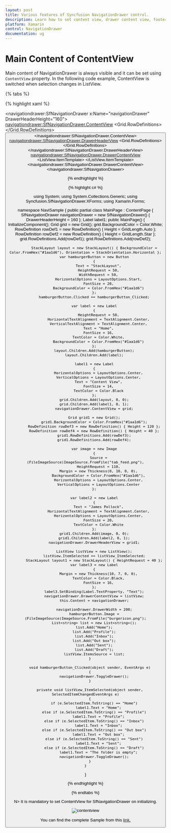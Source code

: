 ```yaml
---
layout: post
title: Various features of Syncfusion NavigationDrawer control.
description: Learn how to set content view, drawer content view, footer view, header view, drawer size in NavigationDrawer.
platform: Xamarin
control: NavigationDrawer
documentation: ug
---
```



# Main Content of ContentView

Main content of NavigationDrawer is always visible and it can be set using `ContentView` property. In the following code example, ContentView is switched when selection changes in ListView.

{% tabs %}

{% highlight xaml %}

<?xml version="1.0" encoding="utf-8"?>
<ContentPage xmlns="http://xamarin.com/schemas/2014/forms" 
             xmlns:x="http://schemas.microsoft.com/winfx/2009/xaml" 
             xmlns:local="clr-namespace:NaviSample" 
             xmlns:navigationdrawer="clr-namespace:Syncfusion.SfNavigationDrawer.XForms;assembly=Syncfusion.SfNavigationDrawer.XForms"
             x:Class="NaviSample.MainPage">
    <navigationdrawer:SfNavigationDrawer x:Name="navigationDrawer" DrawerHeaderHeight="160">
        <navigationdrawer:SfNavigationDrawer.ContentView>
            <Grid x:Name="mainContentView" BackgroundColor="White">
                <Grid.RowDefinitions>
                    <RowDefinition Height="auto"/>
                    <RowDefinition/>
                </Grid.RowDefinitions>
                <StackLayout BackgroundColor="#1aa1d6" Orientation="Horizontal">
                    <Button x:Name="hamburgerButton" HeightRequest="50" WidthRequest="50" HorizontalOptions="Start" FontSize="20" BackgroundColor="#1aa1d6" Clicked="hamburgerButton_Clicked"/>
                    <Label x:Name="headerLabel" HeightRequest="50" HorizontalTextAlignment="Center" VerticalTextAlignment="Center" Text="Home" FontSize="16" TextColor="White" BackgroundColor="#1aa1d6"/>
                </StackLayout>
                <Label Grid.Row="1" x:Name="contentLabel" VerticalOptions="Center" HorizontalOptions="Center" Text="The folder is empty" FontSize="14" TextColor="Black"/>
            </Grid>
        </navigationdrawer:SfNavigationDrawer.ContentView>
        <navigationdrawer:SfNavigationDrawer.DrawerHeaderView>
            <Grid BackgroundColor="#1aa1d6">
                <Grid.RowDefinitions>
                    <RowDefinition Height="120"/>
                    <RowDefinition Height="40"/>
                </Grid.RowDefinitions>
                <Image Source="tab_feed.png" HeightRequest="110" Margin="0,10,0,0" BackgroundColor="#1aa1d6" VerticalOptions="Center" HorizontalOptions="Center"/>
                <Label Text="James Pollock" Grid.Row="1" HorizontalTextAlignment="Center" HorizontalOptions="Center" FontSize="20" TextColor="White"/>
            </Grid>
        </navigationdrawer:SfNavigationDrawer.DrawerHeaderView>
        <navigationdrawer:SfNavigationDrawer.DrawerContentView>
            <ListView x:Name="listView" ItemSelected="listView_ItemSelected">
                <ListView.ItemTemplate>
                    <DataTemplate>
                        <ViewCell>
                            <StackLayout HeightRequest="40">
                                <Label Margin="10,7,0,0" Text="{Binding}" FontSize="16"/>
                            </StackLayout>
                        </ViewCell>
                    </DataTemplate>
                </ListView.ItemTemplate>
            </ListView>
        </navigationdrawer:SfNavigationDrawer.DrawerContentView>
    </navigationdrawer:SfNavigationDrawer>
</ContentPage>

{% endhighlight %}

{% highlight c# %}

 using System;
using System.Collections.Generic;
using Syncfusion.SfNavigationDrawer.XForms;
using Xamarin.Forms;

namespace NaviSample
{
    public partial class MainPage : ContentPage
    {
        SfNavigationDrawer navigationDrawer = new SfNavigationDrawer() { DrawerHeaderHeight = 160 };
        Label label1;
        public MainPage()
        {
            InitializeComponent();
            Grid grid = new Grid();
            grid.BackgroundColor = Color.White;
            RowDefinition rowDef1 = new RowDefinition() { Height = GridLength.Auto };
            RowDefinition rowDef2 = new RowDefinition() { Height = GridLength.Star };
            grid.RowDefinitions.Add(rowDef1);
            grid.RowDefinitions.Add(rowDef2);

            StackLayout layout = new StackLayout() { BackgroundColor = Color.FromHex("#1aa1d6"), Orientation = StackOrientation.Horizontal };
            var hamburgerButton = new Button
            {
                Text = "StackLayout",
                HeightRequest = 50,
                WidthRequest = 50,
                HorizontalOptions = LayoutOptions.Start,
                FontSize = 20,
                BackgroundColor = Color.FromHex("#1aa1d6")
            };
            hamburgerButton.Clicked += hamburgerButton_Clicked;

            var label = new Label
            {
                HeightRequest = 50,
                HorizontalTextAlignment = TextAlignment.Center,
                VerticalTextAlignment = TextAlignment.Center,
                Text = "Home",
                FontSize = 16,
                TextColor = Color.White,
                BackgroundColor = Color.FromHex("#1aa1d6")
            };
            layout.Children.Add(hamburgerButton);
            layout.Children.Add(label);

            label1 = new Label
            {
                HorizontalOptions = LayoutOptions.Center,
                VerticalOptions = LayoutOptions.Center,
                Text = "Content View",
                FontSize = 14,
                TextColor = Color.Black
            };
            grid.Children.Add(layout, 0, 0);
            grid.Children.Add(label1, 0, 1);
            navigationDrawer.ContentView = grid;

            Grid grid1 = new Grid();
            grid1.BackgroundColor = Color.FromHex("#1aa1d6");
            RowDefinition rowDef3 = new RowDefinition() { Height = 120 };
            RowDefinition rowDef4 = new RowDefinition() { Height = 40 };
            grid1.RowDefinitions.Add(rowDef3);
            grid1.RowDefinitions.Add(rowDef4);

            var image = new Image
            {
                Source = (FileImageSource)ImageSource.FromFile("tab_feed.png"),
                HeightRequest = 110,
                Margin = new Thickness(0, 10, 0, 0),
                BackgroundColor = Color.FromHex("#1aa1d6"),
                HorizontalOptions = LayoutOptions.Center,
                VerticalOptions = LayoutOptions.Center
            };

            var label2 = new Label
            {
                Text = "James Pollock",
                HorizontalTextAlignment = TextAlignment.Center,
                HorizontalOptions = LayoutOptions.Center,
                FontSize = 20,
                TextColor = Color.White
            };
            grid1.Children.Add(image, 0, 0);
            grid1.Children.Add(label2, 0, 1);
            navigationDrawer.DrawerHeaderView = grid1;

            ListView listView = new ListView();
            listView.ItemSelected += listView_ItemSelected;
            StackLayout layout1 = new StackLayout() { HeightRequest = 40 };
            var label3 = new Label
            {
                Margin = new Thickness(10, 7, 0, 0),
                TextColor = Color.Black,
                FontSize = 16,
            };
            label3.SetBinding(Label.TextProperty, "Text");
            navigationDrawer.DrawerContentView = listView;
            this.Content = navigationDrawer;

            navigationDrawer.DrawerWidth = 200;
            hamburgerButton.Image = (FileImageSource)ImageSource.FromFile("burgericon.png");
            List<string> list = new List<string>();
            list.Add("Home");
            list.Add("Profile");
            list.Add("Inbox");
            list.Add("Out box");
            list.Add("Sent");
            list.Add("Draft");
            listView.ItemsSource = list;
        }

        void hamburgerButton_Clicked(object sender, EventArgs e)
        {
            navigationDrawer.ToggleDrawer();
        }

        private void listView_ItemSelected(object sender, SelectedItemChangedEventArgs e)
        {
            if (e.SelectedItem.ToString() == "Home")
                label1.Text = "Home";
            else if (e.SelectedItem.ToString() == "Profile")
                label1.Text = "Profile";
            else if (e.SelectedItem.ToString() == "Inbox")
                label1.Text = "Inbox";
            else if (e.SelectedItem.ToString() == "Out box")
                label1.Text = "Out box";
            else if (e.SelectedItem.ToString() == "Sent")
                label1.Text = "Sent";
            else if (e.SelectedItem.ToString() == "Draft")
                label1.Text = "The folder is empty";
            navigationDrawer.ToggleDrawer();
        }
    }
}
  
{% endhighlight %}

{% endtabs %}

N> It is mandatory to set ContentView for SfNavigationDrawer on initializing.

![contentview](Images/MainContent.png)

You can find the complete Sample from this [link.](https://github.com/SyncfusionExamples/navigation-drawer-main-content)